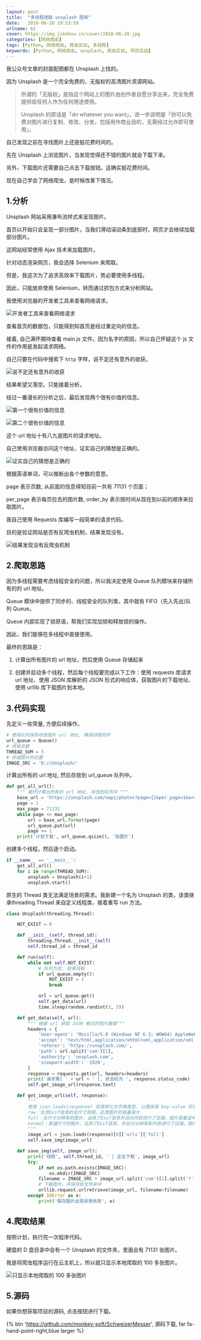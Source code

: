 ```yaml
---
layout: post
title:  "多线程爬取 unsplash 图库"
date:   2018-06-20 19:53:59
urlname: 62
cover: https://img.jikehou.cn/cover/2018-06-20.jpg
categories: [网络爬虫]
tags: [Python, 网络爬虫, 爬虫实战, 多线程]
keywords: [Python, 网络爬虫, unsplash, 爬虫实战, 项目实战]
---
```

我公众号文章的封面配图都在 Unsplash 上找的。

因为 Unsplash 是一个完全免费的、无版权的高清图片资源网站。

> 所谓的「无版权」是指这个网站上的图片由创作者自愿分享出来，完全免费提供给任何人作为任何用途使用。
>
> Unsplash 的原话是「do whatever you want」，进一步说明是「你可以免费对图片进行复制、修改、分发，包括用作商业目的，无需经过允许即可使用」。

自己发现之前在寻找图片上还是挺花费时间的。

先在 Unsplash 上浏览图片，当发现觉得还不错的图片就会下载下来。

另外，下载图片还需要自己点击下载按钮。这确实挺花费时间。

现在自己学会了网络爬虫，是时候改善下情况。
<!-- more -->

## 1.分析
Unsplash 网站采用瀑布流样式来呈现图片。

首页以开始只会呈现一部分图片，当我们滑动滚动条到底部时，网页才会继续加载部分图片。

这网站经常使用 Ajax 技术来加载图片。

针对动态渲染网页，我会选择 Selenium 来爬取。

但是，我这次为了追求高效率下载图片，势必要使用多线程。

因此，只能放弃使用 Selenium，转而通过抓包方式来分析网站。

我使用浏览器的开发者工具来查看网络请求。

![开发者工具来查看网络请求](https://img.jikehou.cn/img/93_1.png)

查看首页的数据包，只能得到知首页是经过重定向的信息。

接着, 自己满怀期待查看 main.js 文件。因为名字的原因，所以自己怀疑这个 js 文件的作用是发起请求网络。

自己只要在代码中搜索下 `http` 字样，说不定还有意外的收获。

![说不定还有意外的收获](https://img.jikehou.cn/img/93_2.png)

结果希望又落空。只能接着分析。

经过一番漫长的分析之后，最后发现两个很有价值的信息。

![第一个很有价值的信息](https://img.jikehou.cn/img/93_3.png)

![第二个很有价值的信息](https://img.jikehou.cn/img/93_4.png)

这个 url 地址十有八九是图片的请求地址。

自己使用浏览器访问这个地址，证实自己的猜想是正确的。

![证实自己的猜想是正确的](https://img.jikehou.cn/img/93_5.png)

根据英语单词，可以推断出各个参数的意思。

page 表示页数, 从前面的信息得知目前一共有 71131 个页面；

per_page 表示每页拉去的图片数, order_by 表示按时间从现在到以前的顺序来拉取图片。

我自己使用 Requests 库编写一段简单的请求代码。

目的是验证网站是否有反爬虫机制，结果发现没有。

![结果发现没有反爬虫机制](https://img.jikehou.cn/img/93_6.png)


## 2.爬取思路

因为多线程需要考虑线程安全的问题，所以我决定使用 Queue 队列模块来存储所有的的 url 地址。

Queue 模块中提供了同步的、线程安全的队列类，其中就有 FIFO（先入先出)队列 Queue。

Queue 内部实现了锁原语，帮我们实现加锁和释放锁的操作。

因此，我们能够在多线程中直接使用。

最终的思路是：

1) 计算出所有图片的 url 地址，然后使用 Queue 存储起来

2) 创建并启动多个线程，然后每个线程要完成以下工作：使用 requests 库请求 url 地址、使用 JSON 库解析的 JSON 形式的响应体，获取图片的下载地址、使用 urllib 库下载图片到本地。


## 3.代码实现

先定义一些常量, 方便后续操作。

```python
# 使用队列保存存放图片 url 地址, 确保线程同步
url_queue = Queue()
# 线程总数
THREAD_SUM = 5
# 存储图片的位置
IMAGE_SRC = 'D://Unsplash/'
```

计算出所有的 url 地址, 然后存放到 url_queue 队列中。

```python
def get_all_url():
    """ 循环计算出所有的 url 地址, 存放到队列中 """
    base_url = 'https://unsplash.com/napi/photos?page={}&per_page=1&order_by=latest'
    page = 1
    max_page = 71131
    while page <= max_page:
        url = base_url.format(page)
        url_queue.put(url)
        page += 1
    print('计划下载', url_queue.qsize(), '张图片')
```

创建多个线程，然后逐个启动。

```python
if __name__ == '__main__':
    get_all_url()
    for i in range(THREAD_SUM):
        unsplash = Unsplash(i+1)
        unsplash.start()
```

原生的 Thread 类无法满足场景的需求。我新建一个名为 Unsplash 的类，该类继承threading.Thread 来自定义线程类，接着重写 run 方法。

```python
class Unsplash(threading.Thread):

    NOT_EXIST = 0

    def __init__(self, thread_id):
        threading.Thread.__init__(self)
        self.thread_id = thread_id

    def run(self):
        while not self.NOT_EXIST:
            # 队列为空, 结束线程
            if url_queue.empty():
                NOT_EXIST = 1
                break

            url = url_queue.get()
            self.get_data(url)
            time.sleep(random.randint(3, 5))

    def get_data(self, url):
        """ 根据 url 获取 JSON 格式的图片数据"""
        headers = {
            'User-agent': 'Mozilla/5.0 (Windows NT 6.3; WOW64) AppleWebKit/537.36 (KHTML, like Gecko) Chrome/55.0.2883.87 UBrowser/6.2.3964.2 Safari/537.36',
            'accept': 'text/html,application/xhtml+xml,application/xml;q=0.9,image/webp,image/apng,*/*;q=0.8',
            'referer': 'https://unsplash.com/',
            'path': url.split('com')[1],
            'authority': 'unsplash.com',
            'viewport-width': '1920',
        }
        response = requests.get(url, headers=headers)
        print('请求第[ ' + url + ' ], 状态码为 ', response.status_code)
        self.get_image_url(response.text)

    def get_image_url(self, response):
        """
        使用 json.loads(response) 将其转化为字典类型, 以便采用 key-value 形式获取值
        raw：包含Exif信息的全尺寸原图，此类图片的容量很大
        full：全尺寸分辨率的图片，去除了Exif信息并且对内容进行了压缩，图片容量适中
        normal：普通尺寸的图片，去除了Exif信息，并且对分辨率和内容进行了压缩，图片容量较小；
        """
        image_url = json.loads(response)[0]['urls']['full']
        self.save_img(image_url)

    def save_img(self, image_url):
        print('线程', self.thread_id, ' | 正在下载', image_url)
        try:
            if not os.path.exists(IMAGE_SRC):
                os.mkdir(IMAGE_SRC)
            filename = IMAGE_SRC + image_url.split('com')[1].split('?')[0] + '.jpg'
            # 下载图片，并保存到文件夹中
            urllib.request.urlretrieve(image_url, filename=filename)
        except IOError as e:
            print('保存图片出现异常失败', e)
```


## 4.爬取结果

按照计划，执行完一次程序代码。

硬盘的 D 盘目录中会有一个 Unsplash 的文件夹，里面会有 71131 张图片。

我是将爬虫程序运行在云主机上，所以就只显示本地爬取的 100 多张图片。

![只显示本地爬取的 100 多张图片](https://img.jikehou.cn/img/93_7.png)

## 5.源码

如果你想获取项目的源码, 点击按钮进行下载。

{% btn 'https://github.com/monkey-soft/SchweizerMesser', 源码下载, far fa-hand-point-right,blue larger %}